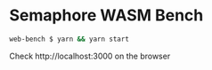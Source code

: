 # Semaphore WASM Bench

```sh
web-bench $ yarn && yarn start
```
 
 Check http://localhost:3000 on the browser